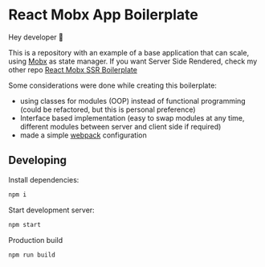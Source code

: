 # React Mobx App Boilerplate

Hey developer 👋

This is a repository with an example of a base application that can scale, using [Mobx](https://mobx.js.org/README.html) as state manager. 
If you want Server Side Rendered, check my other repo [React Mobx SSR Boilerplate](https://github.com/webfueler/react-mobx-ssr-boilerplate)

Some considerations were done while creating this boilerplate:
- using classes for modules (OOP) instead of functional programming (could be refactored, but this is personal preference)
- Interface based implementation (easy to swap modules at any time, different modules between server and client side if required)
- made a simple [webpack](https://webpack.js.org/) configuration

## Developing
Install dependencies:
```bash
npm i
```

Start development server:
```bash
npm start
```

Production build
```bash
npm run build
```
